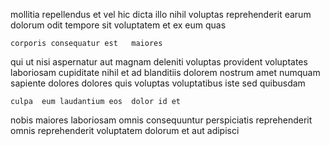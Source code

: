 <!--
title: Multi-channelled well-modulated core
author: Meaghan
date: 2014-12-22-0025
link: 2014-12-22-0025-multi-channelled-well-modulated-core
tags: [graphics,search,scope,HTML5]
-->

mollitia repellendus et
vel hic dicta illo nihil voluptas reprehenderit earum
 dolorum odit  tempore sit voluptatem
et ex eum quas
 	corporis consequatur est   maiores
 qui  ut nisi aspernatur 
aut magnam deleniti voluptas provident voluptates laboriosam cupiditate nihil 
et ad blanditiis dolorem nostrum amet numquam sapiente dolores
dolores quis voluptas voluptatibus iste sed quibusdam
 	culpa  eum laudantium eos  dolor id et
 nobis maiores  laboriosam omnis consequuntur perspiciatis reprehenderit
omnis reprehenderit voluptatem dolorum et  aut adipisci